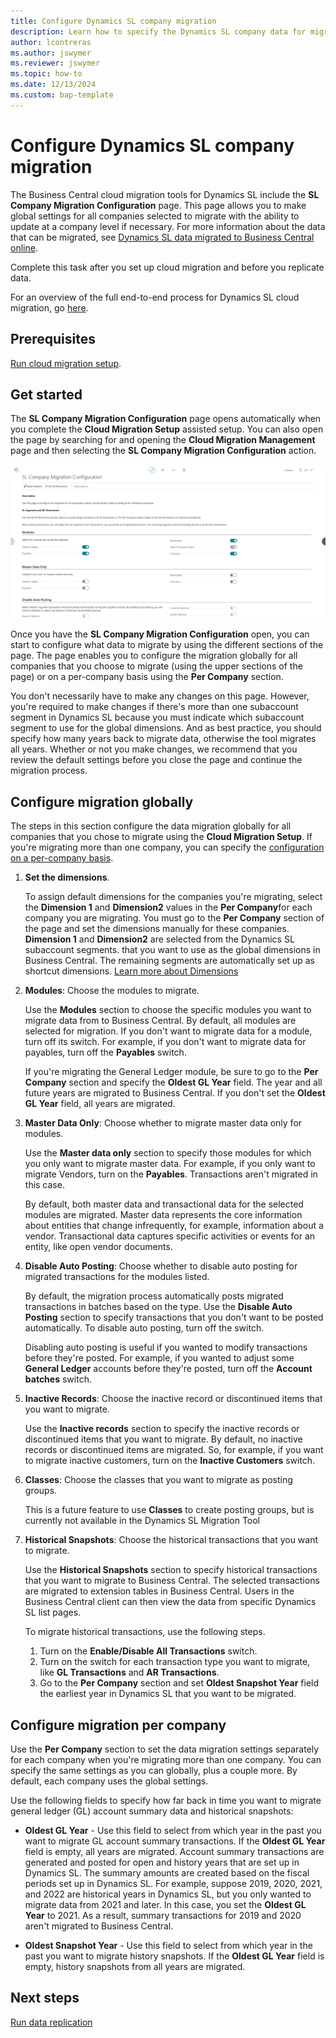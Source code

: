 ```yaml
---
title: Configure Dynamics SL company migration
description: Learn how to specify the Dynamics SL company data for migrating to Business Central on-premises.
author: lcontreras
ms.author: jswymer
ms.reviewer: jswymer
ms.topic: how-to 
ms.date: 12/13/2024
ms.custom: bap-template
---
```


# Configure Dynamics SL company migration

The Business Central cloud migration tools for Dynamics SL include the **SL Company Migration Configuration** page. This page allows you to make global settings for all companies selected to migrate with the ability to update at a company level if necessary. For more information about the data that can be migrated, see [Dynamics SL data migrated to Business Central online](migrate-dynamics-SL.md).

Complete this task after you set up cloud migration and before you replicate data.

For an overview of the full end-to-end process for Dynamics SL cloud migration, go [here](migrate-sl-overview.md#end-to-end-process).

## Prerequisites

[Run cloud migration setup](migration-setup-SL.md).

## Get started

The **SL Company Migration Configuration** page opens automatically when you complete the **Cloud Migration Setup** assisted setup. You can also open the page by searching for and opening the **Cloud Migration Management** page and then selecting the **SL Company Migration Configuration** action.

![Shows SL company migration configuration page](../media/SL-Company-migration-Configuration.jpg)

Once you have the **SL Company Migration Configuration** open, you can start to configure what data to migrate by using the different sections of the page. The page enables you to configure the migration globally for all companies that you choose to migrate (using the upper sections of the page) or on a per-company basis using the **Per Company** section.

You don't necessarily have to make any changes on this page. However, you're required to make changes if there's more than one subaccount segment in Dynamics SL because you must indicate which subaccount segment to use for the global dimensions. And as best practice, you should specify how many years back to migrate data, otherwise the tool migrates all years. Whether or not you make changes, we recommend that you review the default settings before you close the page and continue the migration process.

## Configure migration globally

The steps in this section configure the data migration globally for all companies that you chose to migrate using the **Cloud Migration Setup**. If you're migrating more than one company, you can specify the [configuration on a per-company basis](#configure-migration-per-company).

1. **Set the dimensions**.

   To assign default dimensions for the companies you're migrating, select the **Dimension 1** and **Dimension2** values in the **Per Company**for each company you are migrating. You must go to the **Per Company** section of the page and set the dimensions manually for these companies. **Dimension 1** and **Dimension2** are selected from the Dynamics SL subaccount segments. that you want to use as the global dimensions in Business Central. The remaining segments are automatically set up as shortcut dimensions.  [Learn more about Dimensions](/../../../../../BC/docs-bc/main/business-central/finance-dimensions.md)

1. **Modules**: Choose the modules to migrate.

   Use the **Modules** section to choose the specific modules you want to migrate data from to Business Central. By default, all modules are selected for migration. If you don't want to migrate data for a module, turn off its switch. For example, if you don't want to migrate data for payables, turn off the **Payables** switch.

   If you're migrating the General Ledger module, be sure to go to the **Per Company** section and specify the **Oldest GL Year** field. The year and all future years are migrated to Business Central. If you don't set the **Oldest GL Year** field, all years are migrated.

1. **Master Data Only**: Choose whether to migrate master data only for modules.

   Use the **Master data only** section to specify those modules for which you only want to migrate master data. For example, if you only want to migrate Vendors, turn on the **Payables**. Transactions aren't migrated in this case.

   By default, both master data and transactional data for the selected modules are migrated. Master data represents the core information about entities that change infrequently, for example, information about a vendor. Transactional data captures specific activities or events for an entity, like open vendor documents.

1. **Disable Auto Posting**: Choose whether to disable auto posting for migrated transactions for the modules listed.

   By default, the migration process automatically posts migrated transactions in batches based on the type. Use the **Disable Auto Posting** section to specify transactions that you don't want to be posted automatically. To disable auto posting, turn off the switch.

   Disabling auto posting is useful if you wanted to modify transactions before they're posted. For example, if you wanted to adjust some **General Ledger** accounts before they're posted, turn off the **Account batches** switch.

1. **Inactive Records**: Choose the inactive record or discontinued items that you want to migrate.

   Use the **Inactive records** section to specify the inactive records or discontinued items that you want to migrate. By default, no inactive records or discontinued items are migrated. So, for example, if you want to migrate inactive customers, turn on the **Inactive Customers** switch.

1. **Classes**: Choose the classes that you want to migrate as posting groups.

   This is a future feature to use **Classes** to create posting groups, but is currently not available in the Dynamics SL Migration Tool

1. **Historical Snapshots**: Choose the historical transactions that you want to migrate.

   Use the **Historical Snapshots** section to specify historical transactions that you want to migrate to Business Central. The selected transactions are migrated to extension tables in Business Central. Users in the Business Central client can then view the data from specific Dynamics SL list pages.

   To migrate historical transactions, use the following steps.
   1. Turn on the **Enable/Disable All Transactions** switch.
   1. Turn on the switch for each transaction type you want to migrate, like **GL Transactions** and **AR Transactions**.
   1. Go to the **Per Company** section and set **Oldest Snapshot Year** field the earliest year in Dynamics SL that you want to be migrated.

## Configure migration per company

Use the **Per Company** section to set the data migration settings separately for each company when you're migrating more than one company. You can specify the same settings as you can globally, plus a couple more. By default, each company uses the global settings.

Use the following fields to specify how far back in time you want to migrate general ledger (GL) account summary data and historical snapshots:

- **Oldest GL Year** - Use this field to select from which year in the past you want to migrate GL account summary transactions. If the **Oldest GL Year** field is empty, all years are migrated. Account summary transactions are generated and posted for open and history years that are set up in Dynamics SL. The summary amounts are created based on the fiscal periods set up in Dynamics SL. For example, suppose 2019, 2020, 2021, and 2022 are historical years in Dynamics SL, but you only wanted to migrate data from 2021 and later. In this case, you set the **Oldest GL Year** to 2021. As a result, summary transactions for 2019 and 2020 aren't migrated to Business Central.

- **Oldest Snapshot Year** - Use this field to select from which year in the past you want to migrate history snapshots. If the **Oldest GL Year** field is empty, history snapshots from all years are migrated.

## Next steps

[Run data replication](migrate-data-replication-run.md)
